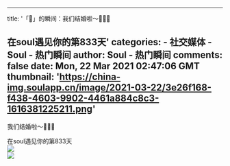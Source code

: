 
---
title: '「🐣」的瞬间：我们结婚啦～🎉🎉🎉


在soul遇见你的第833天'
categories: 
    - 社交媒体
    - Soul - 热门瞬间
author: Soul - 热门瞬间
comments: false
date: Mon, 22 Mar 2021 02:47:06 GMT
thumbnail: 'https://china-img.soulapp.cn/image/2021-03-22/3e26f168-f438-4603-9902-4461a884c8c3-1616381225211.png'
---

<div>   
我们结婚啦～🎉🎉🎉<br>

在soul遇见你的第833天<br><img src="https://china-img.soulapp.cn/image/2021-03-22/3e26f168-f438-4603-9902-4461a884c8c3-1616381225211.png" referrerpolicy="no-referrer"><br><img src="https://china-img.soulapp.cn/image/2021-03-22/b0452517-b4e6-48ba-a5e0-c9e2424a024a-1616381225321.png" referrerpolicy="no-referrer">  
</div>
            